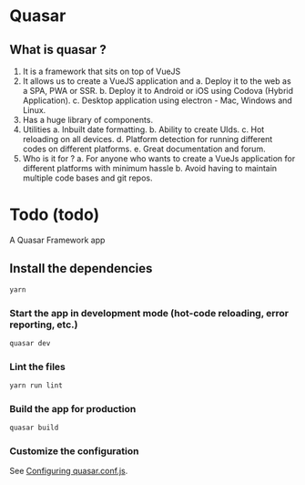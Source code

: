 # Quasar

## What is quasar ?
1. It is a framework that sits on top of VueJS
2. It allows us to create a VueJS application and
    a. Deploy it to the web as a SPA, PWA or SSR.
    b. Deploy it to Android or iOS using Codova (Hybrid Application).
    c. Desktop application using electron - Mac, Windows and Linux.
3. Has a huge library of components.
4. Utilities
    a. Inbuilt date formatting.
    b. Ability to create UIds.
    c. Hot reloading on all devices.
    d. Platform detection for running different codes on different platforms.
    e. Great documentation and forum.
5. Who is it for ?
    a. For anyone who wants to create a VueJs application for different platforms with minimum hassle
    b. Avoid having to maintain multiple code bases and git repos.

# Todo (todo)

A Quasar Framework app

## Install the dependencies
```bash
yarn
```

### Start the app in development mode (hot-code reloading, error reporting, etc.)
```bash
quasar dev
```

### Lint the files
```bash
yarn run lint
```

### Build the app for production
```bash
quasar build
```

### Customize the configuration
See [Configuring quasar.conf.js](https://quasar.dev/quasar-cli/quasar-conf-js).